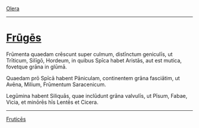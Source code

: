 [Olera](../016-olera/016-olera.md)

---

# [Frūgēs](https://www.archive.org/stream/cu31924032499455#page/n61/mode/1up)

Frūmenta quaedam crēscunt super culmum, distīnctum geniculīs, ut Trīticum, Silīgō, Hordeum, in quibus Spīca habet Aristās, aut est mutica, fovetque grāna in glūmā.

Quaedam prō Spīcā habent Pāniculam, continentem grāna fasciātim, ut Avēna, Milium, Frūmentum Saracenicum.

Legūmina habent Siliquās, quae inclūdunt grāna valvulīs, ut Pīsum, Fabae, Vicia, et minōrēs hīs Lentēs et Cicera.

---

[Fruticēs](../018-frutices/018-frutices.md)
